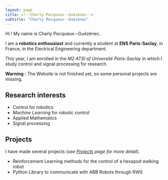 ```yaml
---
layout: page
title: <!--Charly Pecqueux--Guézénec-->
subtitle: "Charly Pecqueux--Guézénec"
---
```


Hi ! My name is Charly Pecqueux--Guézénec. 

I am a **robotics enthousiast** and currently a student at **ENS Paris-Saclay**, in France, in the Electrical Engineering department. 

This year, I am enrolled in the *M2 ATSI of Université Paris-Saclay* in which I study control and signal processing for research. 

**Warning :** The Website is not finished yet, so some personal projects are missing. 

## Research interests

- Control for robotics
- *Machine Learning* for robotic control
- Applied Mathematics 
- Signal processing

## Projects 

I have made several projects (*see [Projects](/projets/) page for more detail*). 

- Reinforcement Learning methods for the control of a hexapod walking robot 
- Python Library to communicate with ABB Robots through RWS 
